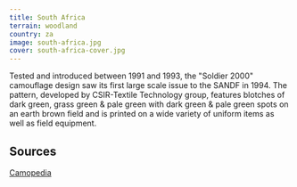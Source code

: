 ```yaml
---
title: South Africa
terrain: woodland
country: za
image: south-africa.jpg
cover: south-africa-cover.jpg
---
```

Tested and introduced between 1991 and 1993, the "Soldier 2000" camouflage design saw its first large scale issue to the SANDF in 1994. The pattern, developed by CSIR-Textile Technology group, features blotches of dark green, grass green & pale green with dark green & pale green spots on an earth brown field and is printed on a wide variety of uniform items as well as field equipment.

Sources
-------
[Camopedia](http://camopedia.org/index.php?title=South_Africa)
